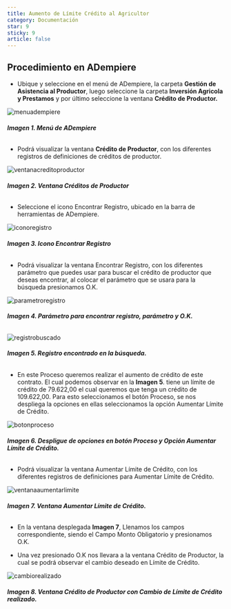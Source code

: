 ```yaml
---
title: Aumento de Límite Crédito al Agricultor 
category: Documentación
star: 9
sticky: 9
article: false
---
```


## Procedimiento en ADempiere

- Ubique y seleccione en el menú de ADempiere, la carpeta **Gestión de Asistencia al Productor**, luego seleccione la carpeta **Inversión Agricola y Prestamos** y por último seleccione la ventana  **Crédito de Productor.**

![menuadempiere](/assets/img/docs/verticals/fap/1.png)


###### **Imagen 1. Menú de ADempiere**

- Podrá visualizar la ventana **Crédito de Productor**, con los diferentes registros de definiciones de créditos de productor.

![ventanacreditoproductor](/assets/img/docs/verticals/fap/2.png)

###### **Imagen 2. Ventana Créditos de Productor**

- Seleccione el icono Encontrar Registro, ubicado en la barra de herramientas de ADempiere.

![iconoregistro](/assets/img/docs/verticals/fap/2.png)

###### **Imagen 3. Icono Encontrar Registro**

- Podrá visualizar la ventana Encontrar Registro, con los diferentes parámetro que puedes usar para buscar el crédito de productor que deseas encontrar, al colocar el parámetro que se usara para la búsqueda presionamos O.K.

![parametroregistro](/assets/img/docs/verticals/fap/4.png)

###### **Imagen 4. Parámetro para encontrar registro, parámetro y O.K.**

![registrobuscado](/assets/img/docs/verticals/fap/5.png)

###### **Imagen 5. Registro encontrado en la búsqueda.**

- En este Proceso queremos realizar el aumento de crédito de este contrato. El cual podemos observar en la **Imagen 5**. tiene un límite de crédito de 79.622,00 el cual queremos que tenga un crédito de 109.622,00. 
Para esto seleccionamos el botón Proceso, se nos despliega la opciones en ellas seleccionamos la opción Aumentar Límite de Crédito.

![botonproceso](/assets/img/docs/verticals/fap/6.png)

###### **Imagen 6. Despligue de opciones en botón Proceso y Opción Aumentar Límite de Crédito.**

- Podrá visualizar la ventana Aumentar Límite de Crédito, con los diferentes registros de definiciones para Aumentar Límite de Crédito. 

![ventanaaumentarlimite](/assets/img/docs/verticals/fap/7.png)

###### **Imagen 7. Ventana Aumentar Límite de Crédito.**

- En la ventana desplegada **Imagen 7**, Llenamos los campos correspondiente, siendo el Campo Monto Obligatorio y presionamos O.K.

- Una vez presionado O.K nos llevara a la ventana Crédito de Productor, la cual se podrá observar el cambio deseado en Límite de Crédito.

![cambiorealizado](/assets/img/docs/verticals/fap/9.png)

###### **Imagen 8. Ventana Crédito de Productor con Cambio de Límite de Crédito realizado.**
